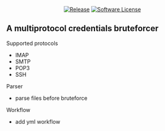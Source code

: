 <p align="center">
    <a href="https://github.com/evilvodun/veve/releases/latest"><img alt="Release" src="https://img.shields.io/github/release/evilvodun/veve?style=flat-square"></a>
    <a href="https://github.com/evilvodun/veve/blob/main/LICENSE"><img alt="Software License" src="https://img.shields.io/github/license/evilvodun/veve?style=flat-square&color=green"></a>
</p>

## A multiprotocol credentials bruteforcer

Supported protocols

- IMAP
- SMTP
- POP3
- SSH

Parser
- parse files before bruteforce

Workflow
- add yml workflow